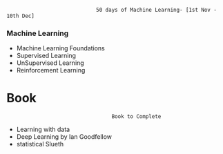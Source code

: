                                  50 days of Machine Learning- [1st Nov - 10th Dec]

### Machine Learning

- Machine Learning Foundations
- Supervised Learning
- UnSupervised Learning
- Reinforcement Learning


# Book
                                      Book to Complete

- Learning with data
- Deep Learning by Ian Goodfellow
- statistical Slueth

